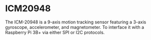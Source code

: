 # ICM20948
The ICM-20948 is a 9-axis motion tracking sensor featuring a 3-axis gyroscope, accelerometer, and magnetometer. To interface it with a Raspberry Pi 3B+ via either SPI or I2C protocols.

